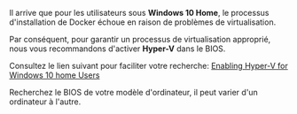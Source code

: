 Il arrive que pour les utilisateurs sous **Windows 10 Home**, le processus d'installation de Docker échoue en raison de problèmes de virtualisation.

Par conséquent, pour garantir un processus de virtualisation approprié, nous vous recommandons d'activer **Hyper-V** dans le BIOS.

Consultez le lien suivant pour faciliter votre recherche: [Enabling Hyper-V for Windows 10 home Users](https://techcommunity.microsoft.com/t5/itops-talk-blog/step-by-step-enabling-hyper-v-for-use-on-windows-10/ba-p/267945)

Recherchez le BIOS de votre modèle d'ordinateur, il peut varier d'un ordinateur à l'autre.